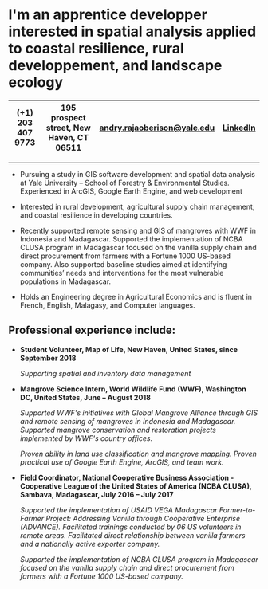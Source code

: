 I'm an apprentice developper interested in spatial analysis applied to coastal resilience, rural developpement, and landscape ecology
====================
| (+1) 203 407 9773 | 195 prospect street, New Haven, CT 06511 | andry.rajaoberison@yale.edu | [LinkedIn](https://www.linkedin.com/in/rajaoberison) |
|-------------------|:----------------------------------------:|:---------------------------:|-----------------------------------------------------:|

----------------------
* Pursuing a study in GIS software development and spatial data analysis at Yale University – School of Forestry & Environmental Studies. Experienced in ArcGIS, Google Earth Engine, and web development

* Interested in rural development, agricultural supply chain management, and coastal resilience in developing countries.

* Recently supported remote sensing and GIS of mangroves with WWF in Indonesia and Madagascar. Supported the implementation of NCBA CLUSA program in Madagascar focused on the vanilla supply chain and direct procurement from farmers with a Fortune 1000 US-based company. Also supported baseline studies aimed at identifying communities’ needs and interventions for the most vulnerable populations in Madagascar.

* Holds an Engineering degree in Agricultural Economics and is fluent in French, English, Malagasy, and Computer languages.

Professional experience include:
-------------------------------
* **Student Volunteer, Map of Life, New Haven, United States, since September 2018**

    *Supporting spatial and inventory data management*

* **Mangrove Science Intern, World Wildlife Fund (WWF), Washington DC, United States, June – August 2018**

    *Supported WWF's initiatives with Global Mangrove Alliance through GIS and remote sensing of mangroves in Indonesia and Madagascar. Supported mangrove conservation and restoration projects implemented by WWF's country offices.*

    *Proven ability in land use classification and mangrove mapping. Proven practical use of Google Earth Engine, ArcGIS, and team work.*

* **Field Coordinator, National Cooperative Business Association -Cooperative League of the United States of America (NCBA CLUSA), Sambava, Madagascar, July 2016 – July 2017**

    *Supported the implementation of USAID VEGA Madagascar Farmer-to-Farmer Project: Addressing Vanilla through Cooperative Enterprise (ADVANCE). Facilitated trainings conducted by 06 US volunteers in remote areas. Facilitated direct relationship between vanilla farmers and a nationally active exporter company.*
    
    *Supported the implementation of NCBA CLUSA program in Madagascar focused on the vanilla supply chain and direct procurement from farmers with a Fortune 1000 US-based company.*
